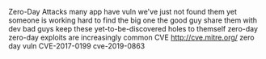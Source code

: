 Zero-Day Attacks
	many app have vuln 
		we've just not found them yet
	someone is working hard to find the big one
		the good guy share them with dev
	bad guys keep these yet-to-be-discovered holes to themself
	zero-day
		zero-day exploits are increasingly common
	CVE
		http://cve.mitre.org/
zero day vuln
	CVE-2017-0199
	cve-2019-0863
